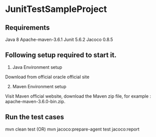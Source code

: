 # JunitTestSampleProject


## Requirements


Java 8
Apache-maven-3.6.1
Junit 5.6.2
Jacoco 0.8.5


## Following setup required to start it.

1) Java Environment setup

Download from official oracle official site

2) Maven Environment setup

Visit Maven official website, download the Maven zip file, for example : apache-maven-3.6.0-bin.zip.


## Run the test cases

mvn clean test (OR) mvn jacoco:prepare-agent test jacoco:report
